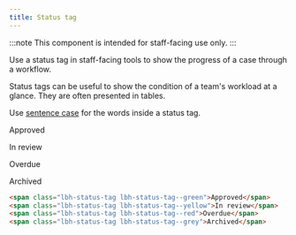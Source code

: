 ```yaml
---
title: Status tag
---
```


:::note
This component is intended for staff-facing use only.
:::

Use a status tag in staff-facing tools to show the progress of a case through a workflow.

Status tags can be useful to show the condition of a team's workload at a glance. They are often presented in tables.

Use [sentence case](https://apastyle.apa.org/style-grammar-guidelines/capitalization/sentence-case) for the words inside a status tag.

<p>
    <span class="lbh-status-tag lbh-status-tag--green">Approved</span>
</p>

<p>
    <span class="lbh-status-tag lbh-status-tag--yellow">In review</span>
</p>

<p>
    <span class="lbh-status-tag lbh-status-tag--red">Overdue</span>
</p>

<p>
    <span class="lbh-status-tag lbh-status-tag--grey">Archived</span>
</p>

```html
<span class="lbh-status-tag lbh-status-tag--green">Approved</span>
<span class="lbh-status-tag lbh-status-tag--yellow">In review</span>
<span class="lbh-status-tag lbh-status-tag--red">Overdue</span>
<span class="lbh-status-tag lbh-status-tag--grey">Archived</span>
```
